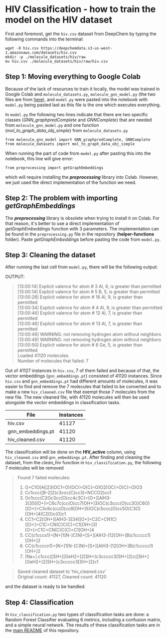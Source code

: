 # HIV Classification - how to train the model on the HIV dataset

First and foremost, get the `hiv.csv` dataset from DeepChem by typing the following commands into the terminal:
```
wget -O hiv.csv https://deepchemdata.s3-us-west-1.amazonaws.com/datasets/hiv.csv
mkdir -p ./molecule_datasets/hiv/raw
mv hiv.csv ./molecule_datasets/hiv/raw/hiv.csv
```

## Step 1: Moving everything to Google Colab

Because of the lack of resources to train it locally, the model was trained in Google Colab and `molecule_datasets.py`, `molecule_gnn_model.py` (the two files are from [here](https://github.com/chao1224/GraphMVP)), and `model.py` were pasted into the notebook with `model.py` being pasted last as this file is the one which executes everything. 

In `model.py` the following two lines indicate that there are two specific classes (*GNN_graphpredComplete* and *GNNComplete*) that are needed from `molecule_gnn_model.py` and one function (*mol_to_graph_data_obj_simple*) from `molecule_datasets.py`
```
from molecule_gnn_model import GNN_graphpredComplete, GNNComplete
from molecule_datasets import mol_to_graph_data_obj_simple
```

When running the part of code from `model.py` after pasting this into the notebook, this line will give error:
```
from preprocessing import getGraphEmbeddings
```
which will require installing the ***preprocessing*** library into Colab. However, we just used the direct implementation of the function we need.

## Step 2: The problem with importing *getGraphEmbeddings*

The ***preprocessing*** library is obsolete when trying to install it on Colab. For that reason, it's better to use a direct implementation of *getGraphEmbeddings* function with 3 parameters. The implementation can be found in the `preprocessing.py` file in the repository (**helper-functions** folder). Paste *getGraphEmbeddings* before pasting the code from `model.py`.

## Step 3: Cleaning the dataset

After running the last cell from `model.py`, there will be the following output:

OUTPUT:

>[13:00:14] Explicit valence for atom # 3 Al, 6, is greater than permitted  
>[13:00:14] Explicit valence for atom # 5 B, 5, is greater than permitted  
>[13:00:28] Explicit valence for atom # 16 Al, 9, is greater than permitted  
>[13:00:34] Explicit valence for atom # 4 Al, 9, is greater than permitted  
>[13:00:46] Explicit valence for atom # 12 Al, 7, is greater than permitted  
>[13:00:46] Explicit valence for atom # 13 Al, 7, is greater than permitted  
>[13:00:49] WARNING: not removing hydrogen atom without neighbors  
>[13:00:49] WARNING: not removing hydrogen atom without neighbors  
>[13:00:50] Explicit valence for atom # 6 Ge, 5, is greater than permitted  
>Loaded 41120 molecules.  
>Number of molecules that failed: 7

Out of 41127 instances in `hiv.csv`, 7 of them failed and because of that, the vector embeddings (`gnn_embeddings.pt`) consisted of 41120 instances. Since `hiv.csv` and `gnn_embeddings.pt` had different amounts of molecules, it was easier to find and remove the 7 molecules that failed to be converted and to make a new `hiv_cleaned.csv` file that exempt those 7 molecules from the new file. The new cleaned file, with 41120 molecules will then be used alongside the vector embeddings in classification tasks.

| File              | Instances |
| ----------------- | ----------|
| hiv.csv           | 41127     |
| gnn_embeddings.pt | 41120     |
| hiv_cleaned.csv   | 41120     |

The classification will be done on the **HIV_active** column, using `hiv_cleaned.csv` and `gnn_embeddings.pt`. After finding and cleaning the dataset, from the *clean_hiv* function in `hiv_classification.py`, the following 7 molecules will be removed

>Found 7 failed molecules:  
>1. O=C1O[Al]23(OC1=O)(OC(=O)C(=O)O2)OC(=O)C(=O)O3  
>2. Cc1ccc([B-2]2(c3ccc(C)cc3)=NCCO2)cc1  
>3. Oc1ccc(C2Oc3cc(O)cc4c3C(=[O+][AlH3-3]35([O+]=C6c7c(cc(O)cc7[OH+]3)OC(c3ccc(O)cc3O)C6O)([O+]=C3c6c(cc(O)cc6[OH+]5)OC(c5ccc(O)cc5O)C3O)[OH+]4)C2O)c(O)c1  
>4. CC1=C2[OH+][AlH3-3]34([O+]=C2C=CN1C)([O+]=C1C=CN(C)C(C)=C1[OH+]3)[O+]=C1C=CN(C)C(C)=C1[OH+]4  
>5. CC(c1cccs1)=[N+]1[N-]C(N)=[S+][AlH3-]12[OH+]B(c1ccccc1)[OH+]2  
>6. CC(c1ccccn1)=[N+]1[N-]C(N)=[S+][AlH3-]12[OH+]B(c1ccccc1)[OH+]2  
>7. [Na+].c1ccc([SH+][GeH2+]2[SH+]c3ccccc3[SH+]2)c([SH+][GeH2+]2[SH+]c3ccccc3[SH+]2)c1  

>Saved cleaned dataset to 'hiv_cleaned.csv'  
>Original count: 41127, Cleaned count: 41120

and the dataset is ready to be handled.

## Step 4: Classification

In `hiv_classification.py` two types of classification tasks are done: a Random Forest Classifier evaluating 6 metrics, including a confusion matrix, and a simple neural network. The results of these classification tasks are in the [main README](https://github.com/emirr44/QUARK-Molecule-Generating-AI-Model) of this repository.







